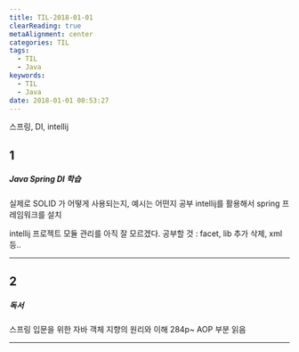 ```yaml
---
title: TIL-2018-01-01
clearReading: true
metaAlignment: center
categories: TIL
tags:
  - TIL
  - Java
keywords:
  - TIL
  - Java
date: 2018-01-01 00:53:27
---
```


스프링, DI, intellij
<!-- excerpt -->

## 1
##### Java Spring DI 학습
실제로 SOLID 가 어떻게 사용되는지, 예시는 어떤지 공부
intellij를 활용해서 spring 프레임워크를 설치

intellij 프로젝트 모듈 관리를 아직 잘 모르겠다.
공부할 것 : facet, lib 추가 삭제, xml 등..

---

## 2 
##### 독서

스프링 입문을 위한 자바 객체 지향의 원리와 이해 284p~
AOP 부분 읽음

---